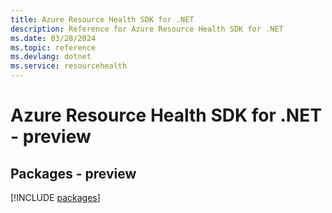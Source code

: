 ```yaml
---
title: Azure Resource Health SDK for .NET
description: Reference for Azure Resource Health SDK for .NET
ms.date: 03/28/2024
ms.topic: reference
ms.devlang: dotnet
ms.service: resourcehealth
---
```

# Azure Resource Health SDK for .NET - preview
## Packages - preview
[!INCLUDE [packages](resource-health-index.md)]